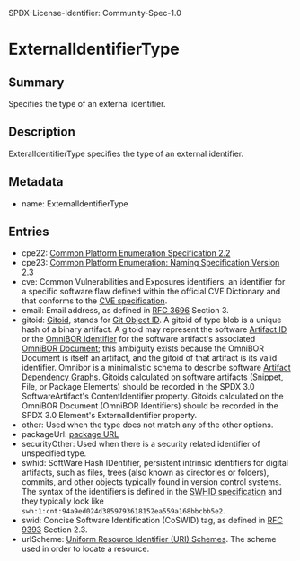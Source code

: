 SPDX-License-Identifier: Community-Spec-1.0

# ExternalIdentifierType

## Summary

Specifies the type of an external identifier.

## Description

ExteralIdentifierType specifies the type of an external identifier.

## Metadata

- name: ExternalIdentifierType

## Entries

- cpe22: [Common Platform Enumeration Specification 2.2](https://cpe.mitre.org/files/cpe-specification_2.2.pdf)
- cpe23: [Common Platform Enumeration: Naming Specification Version 2.3](https://csrc.nist.gov/publications/detail/nistir/7695/final)
- cve: Common Vulnerabilities and Exposures identifiers, an identifier for a specific software flaw defined within the official CVE Dictionary and that conforms to the [CVE specification](https://csrc.nist.gov/glossary/term/cve_id).
- email: Email address, as defined in [RFC 3696](https://www.rfc-editor.org/info/rfc3986) Section 3.
- gitoid: [Gitoid](https://www.iana.org/assignments/uri-schemes/prov/gitoid>), stands for [Git Object ID](https://git-scm.com/book/en/v2/Git-Internals-Git-Objects). A gitoid of type blob is a unique hash of a binary artifact. A gitoid may represent the software [Artifact ID](https://github.com/omnibor/spec/blob/main/spec/SPEC.md#artifact-id) or the [OmniBOR Identifier](https://github.com/omnibor/spec/blob/main/spec/SPEC.md#omnibor-identifier) for the software artifact's associated [OmniBOR Document](https://github.com/omnibor/spec/blob/main/spec/SPEC.md#omnibor-document); this ambiguity exists because the OmniBOR Document is itself an artifact, and the gitoid of that artifact is its valid identifier. Omnibor is a minimalistic schema to describe software [Artifact Dependency Graphs](https://github.com/omnibor/spec/blob/main/spec/SPEC.md#artifact-dependency-graph-adg). Gitoids calculated on software artifacts (Snippet, File, or Package Elements) should be recorded in the SPDX 3.0 SoftwareArtifact's ContentIdentifier property. Gitoids calculated on the OmniBOR Document (OmniBOR Identifiers) should be recorded in the SPDX 3.0 Element's ExternalIdentifier property.
- other: Used when the type does not match any of the other options.
- packageUrl: [package URL](https://github.com/package-url/purl-spec)
- securityOther: Used when there is a security related identifier of unspecified type.
- swhid: SoftWare Hash IDentifier, persistent intrinsic identifiers for digital artifacts, such as files, trees (also known as directories or folders), commits, and other objects typically found in version control systems. The syntax of the identifiers is defined in the [SWHID specification](https://www.swhid.org/specification/v1.1/4.Syntax) and they typically look like `swh:1:cnt:94a9ed024d3859793618152ea559a168bbcbb5e2`.
- swid: Concise Software Identification (CoSWID) tag, as defined in [RFC 9393](https://www.rfc-editor.org/info/rfc9393) Section 2.3.
- urlScheme: [Uniform Resource Identifier (URI) Schemes](https://www.iana.org/assignments/uri-schemes/uri-schemes.xhtml). The scheme used in order to locate a resource.
